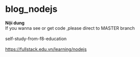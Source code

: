 # blog_nodejs

**Nội dung** \
If you wanna see or get code ,please direct to MASTER branch \
 \
self-study-from-f8-education \
 \
 <https://fullstack.edu.vn/learning/nodejs> 
 
